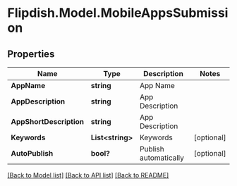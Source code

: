 # Flipdish.Model.MobileAppsSubmission
## Properties

Name | Type | Description | Notes
------------ | ------------- | ------------- | -------------
**AppName** | **string** | App Name | 
**AppDescription** | **string** | App Description | 
**AppShortDescription** | **string** | App Description | 
**Keywords** | **List&lt;string&gt;** | Keywords | [optional] 
**AutoPublish** | **bool?** | Publish automatically | [optional] 

[[Back to Model list]](../README.md#documentation-for-models) [[Back to API list]](../README.md#documentation-for-api-endpoints) [[Back to README]](../README.md)

